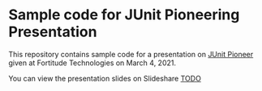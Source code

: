 # Sample code for JUnit Pioneering Presentation

This repository contains sample code for a presentation on [JUnit Pioneer](https://junit-pioneer.org) given at Fortitude
Technologies on March 4, 2021.

You can view the presentation slides on Slideshare [TODO](https://www.slideshare.net/scottleber/TODO)
